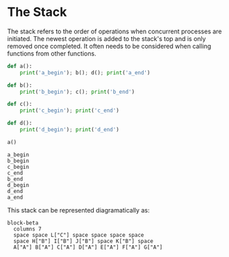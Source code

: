 # The Stack
The stack refers to the order of operations when concurrent processes are initiated.
The newest operation is added to the stack's top and is only removed once completed.
It often needs to be considered when calling functions from other functions.
```python
def a():
    print('a_begin'); b(); d(); print('a_end')

def b():
    print('b_begin'); c(); print('b_end')

def c():
    print('c_begin'); print('c_end')

def d():
    print('d_begin'); print('d_end')

a()
```
```
a_begin
b_begin
c_begin
c_end
b_end
d_begin
d_end
a_end
```

This stack can be represented diagramatically as: 
```mermaid
block-beta
  columns 7
  space space L["C"] space space space space 
  space H["B"] I["B"] J["B"] space K["B"] space 
  A["A"] B["A"] C["A"] D["A"] E["A"] F["A"] G["A"]
```

